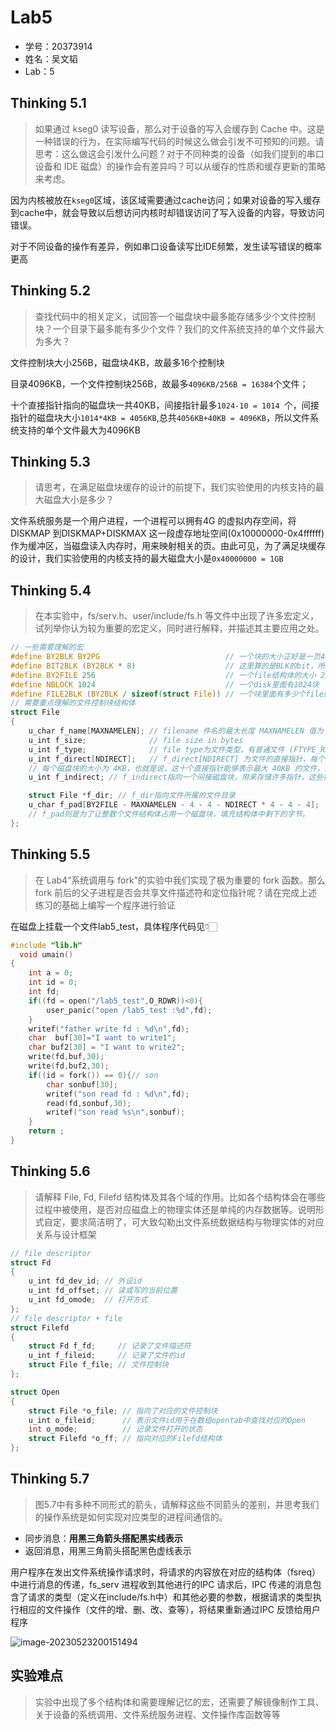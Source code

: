 # Lab5

- 学号：20373914
- 姓名：吴文韬
- Lab：5

## Thinking 5.1

> 如果通过 kseg0 读写设备，那么对于设备的写入会缓存到 Cache 中。这是一种错误的行为，在实际编写代码的时候这么做会引发不可预知的问题。请思考：这么做这会引发什么问题？对于不同种类的设备（如我们提到的串口设备和 IDE 磁盘）的操作会有差异吗？可以从缓存的性质和缓存更新的策略来考虑。

因为内核被放在`kseg0`区域，该区域需要通过cache访问；如果对设备的写入缓存到cache中，就会导致以后想访问内核时却错误访问了写入设备的内容，导致访问错误。

对于不同设备的操作有差异，例如串口设备读写比IDE频繁，发生读写错误的概率更高

## Thinking 5.2

> 查找代码中的相关定义，试回答一个磁盘块中最多能存储多少个文件控制块？一个目录下最多能有多少个文件？我们的文件系统支持的单个文件最大为多大？

文件控制块大小256B，磁盘块4KB，故最多16个控制块

目录4096KB，一个文件控制块256B，故最多`4096KB/256B = 16384`个文件；

十个直接指针指向的磁盘块一共40KB，间接指针最多`1024-10 = 1014 `个，间接指针的磁盘块大小`1014*4KB = 4056KB`,总共`4056KB+40KB = 4096KB`，所以文件系统支持的单个文件最大为4096KB

## Thinking 5.3

> 请思考，在满足磁盘块缓存的设计的前提下，我们实验使用的内核支持的最大磁盘大小是多少？

文件系统服务是一个用户进程，一个进程可以拥有4G 的虚拟内存空间，将DISKMAP 到DISKMAP+DISKMAX 这一段虚存地址空间(0x10000000-0x4ffffff) 作为缓冲区，当磁盘读入内存时，用来映射相关的页。由此可见，为了满足块缓存的设计，我们实验使用的内核支持的最大磁盘大小是`0x40000000 = 1GB`

## Thinking 5.4

> 在本实验中，fs/serv.h、user/include/fs.h 等文件中出现了许多宏定义，试列举你认为较为重要的宏定义，同时进行解释，并描述其主要应用之处。 

```c
// 一些需要理解的宏
#define BY2BLK BY2PG							// 一个块的大小正好是一页4096Byte
#define BIT2BLK (BY2BLK * 8)					// 这里算的是BLK的bit，所以自然是*8
#define BY2FILE 256								// 一个file结构体的大小 256Byte
#define NBLOCK 1024								// 一个disk里面有1024块
#define FILE2BLK (BY2BLK / sizeof(struct File)) // 一个块里面有多少个file结构体
// 需要重点理解的文件控制块结构体
struct File
{
	u_char f_name[MAXNAMELEN]; // filename 件名的最大长度 MAXNAMELEN 值为 128
	u_int f_size;			   // file size in bytes
	u_int f_type;			   // file type为文件类型，有普通文件 (FTYPE_REG) 和文件夹 (FTYPE_DIR) 两种。
	u_int f_direct[NDIRECT];   // f_direct[NDIRECT] 为文件的直接指针，每个文件控制块设有 10 个直接指针，用来记录文件的数据块在磁盘上的位置。
	// 每个磁盘块的大小为 4KB，也就是说，这十个直接指针能够表示最大 40KB 的文件，而当文件的大小大于 40KB 时，就需要用到间接指针。
	u_int f_indirect; // f_indirect指向一个间接磁盘块，用来存储许多指针，这些指针指向文件内容的磁盘块。有点像二重指针？指针指向存储指针的磁盘块，这些指针才真正指向文件内容磁盘块。

	struct File *f_dir; // f_dir指向文件所属的文件目录
	u_char f_pad[BY2FILE - MAXNAMELEN - 4 - 4 - NDIRECT * 4 - 4 - 4];
	// f_pad则是为了让整数个文件结构体占用一个磁盘块，填充结构体中剩下的字节。
};
```

## Thinking 5.5

> 在 Lab4“系统调用与 fork”的实验中我们实现了极为重要的 fork 函数。那么 fork 前后的父子进程是否会共享文件描述符和定位指针呢？请在完成上述练习的基础上编写一个程序进行验证

在磁盘上挂载一个文件lab5_test，具体程序代码见👇🏻

```c
#include "lib.h"
  void umain()
{
    int a = 0;
    int id = 0;
    int fd;
    if((fd = open("/lab5_test",O_RDWR))<0){
        user_panic("open /lab5_test :%d",fd);
    }
    writef("father write fd : %d\n",fd);
    char  buf[30]="I want to write1";
    char buf2[30] = "I want to write2";
    write(fd,buf,30);
    write(fd,buf2,30);
    if((id = fork()) == 0){// son
        char sonbuf[30];
        writef("son read fd : %d\n",fd);
        read(fd,sonbuf,30);
        writef("son read %s\n",sonbuf);
    }
    return ;
}
```

## Thinking 5.6

> 请解释 File, Fd, Filefd 结构体及其各个域的作用。比如各个结构体会在哪些过程中被使用，是否对应磁盘上的物理实体还是单纯的内存数据等。说明形式自定，要求简洁明了，可大致勾勒出文件系统数据结构与物理实体的对应关系与设计框架

```c
// file descriptor
struct Fd
{
    u_int fd_dev_id; // 外设id
    u_int fd_offset; // 读或写的当前位置
    u_int fd_omode;  // 打开方式
};
// file descriptor + file
struct Filefd
{
    struct Fd f_fd;     // 记录了文件描述符
    u_int f_fileid;     // 记录了文件的id
    struct File f_file; // 文件控制块
};

struct Open
{
    struct File *o_file; // 指向了对应的文件控制块
    u_int o_fileid;      // 表示文件id用于在数组opentab中查找对应的Open
    int o_mode;          // 记录文件打开的状态
    struct Filefd *o_ff; // 指向对应的Filefd结构体
};
```



## Thinking 5.7

> 图5.7中有多种不同形式的箭头，请解释这些不同箭头的差别，并思考我们的操作系统是如何实现对应类型的进程间通信的。

- 同步消息：**用黑三角箭头搭配黑实线表示**
- 返回消息，用黑三角箭头搭配黑色虚线表示

用户程序在发出文件系统操作请求时，将请求的内容放在对应的结构体（fsreq）中进行消息的传递，fs_serv 进程收到其他进行的IPC 请求后，IPC 传递的消息包含了请求的类型（定义在include/fs.h中）和其他必要的参数，根据请求的类型执行相应的文件操作（文件的增、删、改、查等），将结果重新通过IPC 反馈给用户程序 

![image-20230523200151494](/Users/wwt13/Documents/Notes/assets/image-20230523200151494.png)

## 实验难点

> 实验中出现了多个结构体和需要理解记忆的宏，还需要了解镜像制作工具、关于设备的系统调用、文件系统服务进程、文件操作库函数等等





